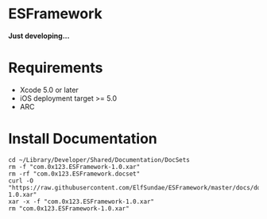 ESFramework
===========

**Just developing...**


Requirements
============
* Xcode 5.0 or later
* iOS deployment target >= 5.0
* ARC

Install Documentation
=====================
	cd ~/Library/Developer/Shared/Documentation/DocSets
	rm -f "com.0x123.ESFramework-1.0.xar"
	rm -rf "com.0x123.ESFramework.docset"
	curl -O "https://raw.githubusercontent.com/ElfSundae/ESFramework/master/docs/docset/publish/com.0x123.ESFramework-1.0.xar"
	xar -x -f "com.0x123.ESFramework-1.0.xar"
	rm "com.0x123.ESFramework-1.0.xar"


